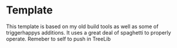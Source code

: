 # Template

This template is based on my old build tools as well as some of triggerhappys additions.
It uses a great deal of spaghetti to properly operate.
Remeber to self to push in TreeLib
